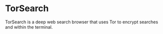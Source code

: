 # TorSearch
TorSearch is a deep web search browser that uses Tor to encrypt searches and within the terminal.
